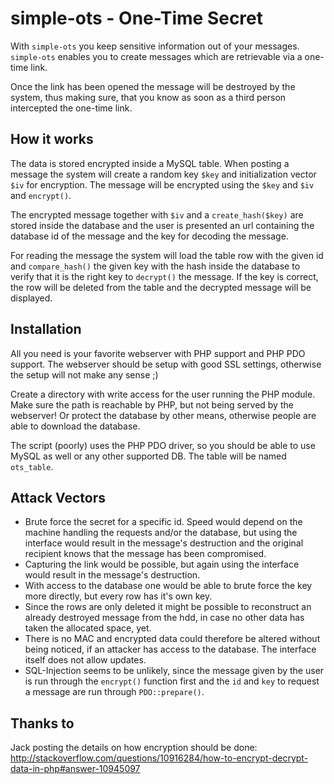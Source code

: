 simple-ots - One-Time Secret
===============
With `simple-ots` you keep sensitive information out of your messages.
`simple-ots` enables you to create messages which are retrievable via a one-time
link.

Once the link has been opened the message will be destroyed by the system, thus
making sure, that you know as soon as a third person intercepted the one-time
link.

How it works
---------------
The data is stored encrypted inside a MySQL table. When posting a message the
system will create a random key `$key` and initialization vector `$iv` for
encryption. The message will be encrypted using the `$key` and `$iv` and
`encrypt()`.

The encrypted message together with `$iv` and a `create_hash($key)` are stored
inside the database and the user is presented an url containing the database id
of the message and the key for decoding the message.

For reading the message the system will load the table row with the given id
and `compare_hash()` the given key with the hash inside the database to verify
that it is the right key to `decrypt()` the message. If the key is correct, the
row will be deleted from the table and the decrypted message will be displayed.

Installation
---------------
All you need is your favorite webserver with PHP support and PHP PDO support.
The webserver should be setup with good SSL settings, otherwise the setup will
not make any sense ;)

Create a directory with write access for the user running the PHP module. Make
sure the path is reachable by PHP, but not being served by the webserver! Or
protect the database by other means, otherwise people are able to download
the database.

The script (poorly) uses the PHP PDO driver, so you should be able to use MySQL
as well or any other supported DB. The table will be named `ots_table`.

Attack Vectors
---------------
- Brute force the secret for a specific id. Speed would depend on the machine
  handling the requests and/or the database, but using the interface would
  result in the message's destruction and the original recipient knows that the
  message has been compromised.
- Capturing the link would be possible, but again using the interface would
  result in the message's destruction.
- With access to the database one would be able to brute force the key more
  directly, but every row has it's own key.
- Since the rows are only deleted it might be possible to reconstruct an already
  destroyed message from the hdd, in case no other data has taken the allocated
  space, yet.
- There is no MAC and encrypted data could therefore be altered without being
  noticed, if an attacker has access to the database. The interface itself does
  not allow updates.
- SQL-Injection seems to be unlikely, since the message given by the user is
  run through the `encrypt()` function first and the `id` and `key` to request a
  message are run through `PDO::prepare()`.

Thanks to
---------------
Jack posting the details on how encryption should be done: http://stackoverflow.com/questions/10916284/how-to-encrypt-decrypt-data-in-php#answer-10945097
